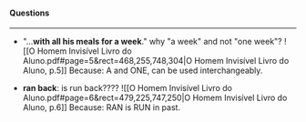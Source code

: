 #### Questions
---
- "...**with all his meals for a week**." why "a week" and not "one week"?
![[O Homem Invisível Livro do Aluno.pdf#page=5&rect=468,255,748,304|O Homem Invisível Livro do Aluno, p.5]]
	Because: A and ONE, can be used interchangeably.
	
- **ran back**: is run back????
![[O Homem Invisível Livro do Aluno.pdf#page=6&rect=479,225,747,250|O Homem Invisível Livro do Aluno, p.6]]
	Because: RAN is RUN in past.